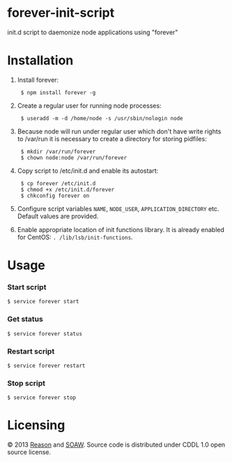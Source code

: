 forever-init-script
===================

init.d script to daemonize node applications using "forever"


Installation
============
1. Install forever:

		$ npm install forever -g
2. Create a regular user for running node processes:

		$ useradd -m -d /home/node -s /usr/sbin/nologin node
3. Because node will run under regular user which don't have write rights to /var/run it is necessary to create a directory for storing pidfiles:

		$ mkdir /var/run/forever
		$ chown node:node /var/run/forever
4. Copy script to /etc/init.d and enable its autostart:

		$ cp forever /etc/init.d
		$ chmod +x /etc/init.d/forever
		$ chkconfig forever on
5. Configure script variables `NAME`, `NODE_USER`, `APPLICATION_DIRECTORY` etc. Default values are provided.
6. Enable appropriate location of init functions library. It is already enabled for CentOS: `. /lib/lsb/init-functions`.


Usage
=====
### Start script
	$ service forever start
### Get status
	$ service forever status
### Restart script
	$ service forever restart
### Stop script
	$ service forever stop
	
Licensing
=========

© 2013 <a href="https://www.exratione.com" target="_blank">Reason</a> and <a href="http://soaw.com" target="_blank">SOAW</a>. Source code is distributed under CDDL 1.0 open source license.